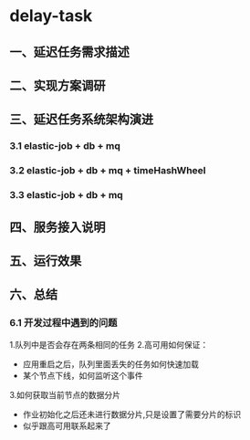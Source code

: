 # delay-task

## 一、延迟任务需求描述
## 二、实现方案调研
## 三、延迟任务系统架构演进

### 3.1 elastic-job + db + mq
### 3.2 elastic-job + db + mq + timeHashWheel
### 3.3 elastic-job + db + mq

## 四、服务接入说明
## 五、运行效果

## 六、总结
### 6.1 开发过程中遇到的问题
1.队列中是否会存在两条相同的任务
2.高可用如何保证：
- 应用重启之后，队列里面丢失的任务如何快速加载
- 某个节点下线，如何监听这个事件

3.如何获取当前节点的数据分片
- 作业初始化之后还未进行数据分片,只是设置了需要分片的标识
- 似乎跟高可用联系起来了
